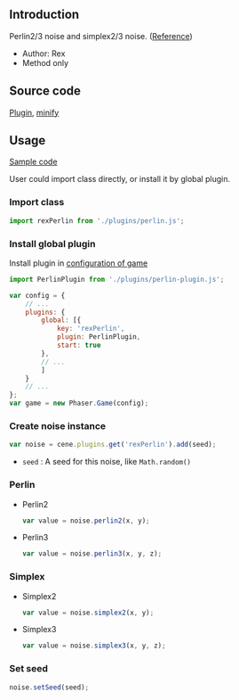 ## Introduction

Perlin2/3 noise and simplex2/3 noise. ([Reference](https://github.com/josephg/noisejs/blob/master/perlin.js))

- Author: Rex
- Method only

## Source code

[Plugin](https://github.com/rexrainbow/phaser3-rex-notes/blob/master/plugins/perlin-plugin.js), [minify](https://github.com/rexrainbow/phaser3-rex-notes/blob/master/plugins/dist/rexperlinplugin.min.js)

## Usage

[Sample code](https://github.com/rexrainbow/phaser3-rex-notes/blob/master/examples/perlin/)

User could import class directly, or install it by global plugin.

### Import class

```javascript
import rexPerlin from './plugins/perlin.js';
```

### Install global plugin

Install plugin in [configuration of game](game.md#configuration)

```javascript
import PerlinPlugin from './plugins/perlin-plugin.js';

var config = {
    // ...
    plugins: {
        global: [{
            key: 'rexPerlin',
            plugin: PerlinPlugin,
            start: true
        },
        // ...
        ]
    }
    // ...
};
var game = new Phaser.Game(config);
```

### Create noise instance

```javascript
var noise = cene.plugins.get('rexPerlin').add(seed);
```

- `seed` : A seed for this noise, like `Math.random()`

### Perlin

- Perlin2
    ```javascript
    var value = noise.perlin2(x, y);
    ```
- Perlin3
    ```javascript
    var value = noise.perlin3(x, y, z);
    ```

### Simplex

- Simplex2
    ```javascript
    var value = noise.simplex2(x, y);
    ```
- Simplex3
    ```javascript
    var value = noise.simplex3(x, y, z);
    ```

### Set seed

```javascript
noise.setSeed(seed);
```